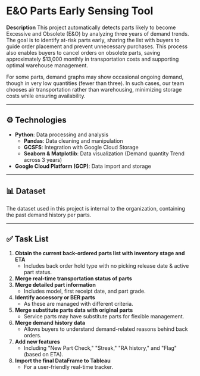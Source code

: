 # E&O Parts Early Sensing Tool

**Description**
This project automatically detects parts likely to become Excessive and Obsolete (E&O) by analyzing three years of demand trends. The goal is to identify at-risk parts early, sharing the list with buyers to guide order placement and prevent unnecessary purchases. This process also enables buyers to cancel orders on obsolete parts, saving approximately $13,000 monthly in transportation costs and supporting optimal warehouse management.

For some parts, demand graphs may show occasional ongoing demand, though in very low quantities (fewer than three). In such cases, our team chooses air transportation rather than warehousing, minimizing storage costs while ensuring availability.

---

## ⚙️ Technologies

- **Python**: Data processing and analysis
  - **Pandas**: Data cleaning and manipulation
  - **GCSFS**: Integration with Google Cloud Storage
  - **Seaborn & Matplotlib**: Data visualization (Demand quantity Trend across 3 years)
- **Google Cloud Platform (GCP)**: Data import and storage

---

## 📊 Dataset

The dataset used in this project is internal to the organization, containing the past demand history per parts.

---

## ✅ Task List

1. **Obtain the current back-ordered parts list with inventory stage and ETA**
   - Includes back order hold type with no picking release date & active part status.
2. **Merge real-time transportation status of parts**
3. **Merge detailed part information** 
   - Includes model, first receipt date, and part grade.
4. **Identify accessory or BER parts**
   - As these are managed with different criteria.
5. **Merge substitute parts data with original parts**
   - Service parts may have substitute parts for flexible management.
6. **Merge demand history data**
   - Allows buyers to understand demand-related reasons behind back orders.
7. **Add new features** 
   - Including "New Part Check," "Streak," "RA history," and "Flag" (based on ETA).
8. **Import the final DataFrame to Tableau** 
   - For a user-friendly real-time tracker.
